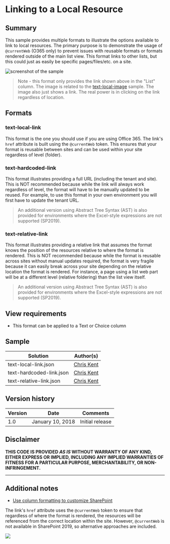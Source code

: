 # Linking to a Local Resource

## Summary
This sample provides multiple formats to illustrate the options available to link to local resources. The primary purpose is to demonstrate the usage of `@currentWeb` (O365 only) to prevent issues with reusable formats or formats rendered outside of the main list view. This format links to other lists, but this could just as easily be specific pages/files/etc. on a site.

![screenshot of the sample](./assets/screenshot.png)

>Note - this format only provides the link shown above in the "List" column. The image is related to the [text-local-image](../text-local-image/) sample. The image also just shows a link. The real power is in clicking on the link regardless of location.

## Formats

### text-local-link

This format is the one you should use if you are using Office 365. The link's `href` attribute is built using the `@currentWeb` token. This ensures that your format is reusable between sites and can be used within your site regardless of level (folder).

### text-hardcoded-link

This format illustrates providing a full URL (including the tenant and site). This is NOT recommended because while the link will always work regardless of level, the format will have to be manually updated to be reused. For example, to use this format in your own environment you will first have to update the tenant URL.

> An additional version using Abstract Tree Syntax (AST) is also provided for environments where the Excel-style expressions are not supported (SP2019).

### text-relative-link

This format illustrates providing a relative link that assumes the format knows the position of the resources relative to where the format is rendered. This is NOT recommended because while the format is reusable across sites without manual updates required, the format is very fragile because it can easily break across your site depending on the relative location the format is rendered. For instance, a page using a list web part will be at a different level (relative foldering) than the list view itself.

> An additional version using Abstract Tree Syntax (AST) is also provided for environments where the Excel-style expressions are not supported (SP2019).

## View requirements
- This format can be applied to a Text or Choice column

## Sample

Solution|Author(s)
--------|---------
text-local-link.json | [Chris Kent](https://github.com/thechriskent)
text-hardcoded-link.json | [Chris Kent](https://github.com/thechriskent)
text-relative-link.json | [Chris Kent](https://github.com/thechriskent)

## Version history

Version|Date|Comments
-------|----|--------
1.0|January 10, 2018|Initial release

## Disclaimer
**THIS CODE IS PROVIDED *AS IS* WITHOUT WARRANTY OF ANY KIND, EITHER EXPRESS OR IMPLIED, INCLUDING ANY IMPLIED WARRANTIES OF FITNESS FOR A PARTICULAR PURPOSE, MERCHANTABILITY, OR NON-INFRINGEMENT.**

---

## Additional notes
- [Use column formatting to customize SharePoint](https://docs.microsoft.com/en-us/sharepoint/dev/declarative-customization/column-formatting)

The link's `href` attribute uses the `@currentWeb` token to ensure that regardless of where the format is rendered, the resources will be referenced from the correct location within the site. However, `@currentWeb` is not available in SharePoint 2019, so alternative approaches are included.

<img src="https://pnptelemetry.azurewebsites.net/list-formatting/column-samples/text-local-link" />
